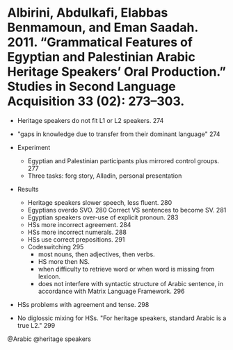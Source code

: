 # Albirini, Abdulkafi, Elabbas Benmamoun, and Eman Saadah. 2011. “Grammatical Features of Egyptian and Palestinian Arabic Heritage Speakers’ Oral Production.” Studies in Second Language Acquisition 33 (02): 273–303.
 
- Heritage speakers do not fit L1 or L2 speakers. 274

- "gaps in knowledge due to transfer from their dominant language" 274

- Experiment
    - Egyptian and Palestinian participants plus mirrored control groups. 277
    - Three tasks: forg story, Alladin, personal presentation

- Results
    - Heritage speakers slower speech, less fluent. 280
    - Egyptians overdo SVO. 280 Correct VS sentences to become SV. 281
    - Egyptian speakers over-use of explicit pronoun. 283
    - HSs more incorrect agreement. 284
    - HSs more incorrect numerals. 288
    - HSs use correct prepositions. 291
    - Codeswitching 295
        - most nouns, then adjectives, then verbs.
        - HS more then NS.
        - when difficulty to retrieve word or when word is missing from lexicon. 
        - does not interfere with syntactic structure of Arabic sentence, in accordance with Matrix Language Framework. 296

- HSs problems with agreement and tense. 298

- No diglossic mixing for HSs. "For heritage speakers, standard Arabic is a true L2." 299
   
@Arabic
@heritage speakers



